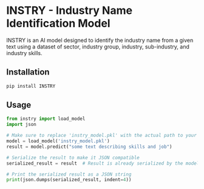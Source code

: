 # INSTRY - Industry Name Identification Model

INSTRY is an AI model designed to identify the industry name from a given text using a dataset of sector, industry group, industry, sub-industry, and industry skills.

## Installation

```bash
pip install INSTRY
```

## Usage

```python
from instry import load_model
import json

# Make sure to replace 'instry_model.pkl' with the actual path to your model file
model = load_model('instry_model.pkl')
result = model.predict("some text describing skills and job")

# Serialize the result to make it JSON compatible
serialized_result = result  # Result is already serialized by the model

# Print the serialized result as a JSON string
print(json.dumps(serialized_result, indent=4))
```